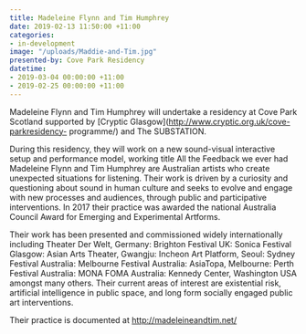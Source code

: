 ```yaml
---
title: Madeleine Flynn and Tim Humphrey
date: 2019-02-13 11:50:00 +11:00
categories:
- in-development
image: "/uploads/Maddie-and-Tim.jpg"
presented-by: Cove Park Residency
datetime:
- 2019-03-04 00:00:00 +11:00
- 2019-02-25 00:00:00 +11:00
---
```


Madeleine Flynn and Tim Humphrey will undertake a residency at Cove Park Scotland supported by [Cryptic Glasgow](http://www.cryptic.org.uk/cove-parkresidency- programme/) and The SUBSTATION. 

During this residency, they will work on a new sound-visual interactive setup and performance model, working title All the Feedback we ever had Madeleine Flynn and Tim Humphrey are Australian artists who create unexpected situations for listening. Their work is driven by a curiosity and questioning about sound in human culture and seeks to evolve and engage with new processes and audiences, through public and participative interventions. In 2017 their practice was awarded the national Australia Council Award
for Emerging and Experimental Artforms. 

Their work has been presented and commissioned widely internationally including Theater Der Welt, Germany: Brighton Festival UK: Sonica Festival Glasgow: Asian Arts Theater, Gwangju: Incheon Art Platform, Seoul: Sydney Festival Australia: Melbourne Festival Australia: AsiaTopa, Melbourne: Perth Festival Australia: MONA FOMA Australia: Kennedy Center, Washington USA amongst many others. Their current areas of interest are existential risk, artificial intelligence in public space, and long form socially engaged public art interventions.

Their practice is documented at http://madeleineandtim.net/